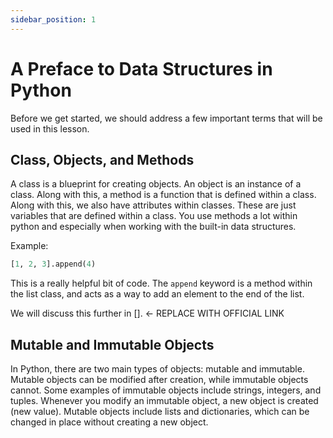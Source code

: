 ```yaml
---
sidebar_position: 1
---
```


# A Preface to Data Structures in Python

Before we get started, we should address a few important terms that will be used in this lesson. 

## Class, Objects, and Methods

A class is a blueprint for creating objects. An object is an instance of a class. Along with this, a method is a function that is defined within a class. Along with this, we also have attributes within classes. These are just variables that are defined within a class. You use methods a lot within python and especially when working with the built-in data structures.

Example:
```python
[1, 2, 3].append(4)
```

This is a really helpful bit of code. The `append` keyword is a method within the list class, and acts as a way to add an element to the end of the list.

We will discuss this further in []. \<- REPLACE WITH OFFICIAL LINK

## Mutable and Immutable Objects

In Python, there are two main types of objects: mutable and immutable. Mutable objects can be modified after creation, while immutable objects cannot. Some examples of immutable objects include strings, integers, and tuples. Whenever you modify an immutable object, a new object is created (new value). Mutable objects include lists and dictionaries, which can be changed in place without creating a new object.